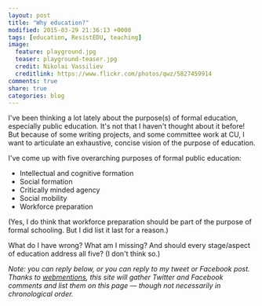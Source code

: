 ```yaml
---
layout: post
title: "Why education?"
modified: 2015-03-29 21:36:13 +0000
tags: [education, ResistEDU, teaching]
image:
  feature: playground.jpg
  teaser: playground-teaser.jpg
  credit: Nikolai Vassiliev
  creditlink: https://www.flickr.com/photos/qwz/5827459914
comments: true
share: true
categories: blog
---
```


I've been thinking a lot lately about the purpose(s) of formal education, especially public education. It's not that I haven't thought about it before! But because of some writing projects, and some committee work at CU, I want to articulate an exhaustive, concise vision of the purpose of education.

I've come up with five overarching purposes of formal public education:

- Intellectual and cognitive formation  
- Social formation  
- Critically minded agency  
- Social mobility  
- Workforce preparation  

(Yes, I do think that workforce preparation should be part of the purpose of formal schooling. But I did list it last for a reason.)

What do I have wrong? What am I missing? And should every stage/aspect of education address all five? (I don't think so.)

*Note: you can reply below, or you can reply to my tweet or Facebook post. Thanks to [webmentions](http://indiewebcamp.com/Webmention), this site will gather Twitter and Facebook comments and list them on this page — though not necessarily in chronological order.*